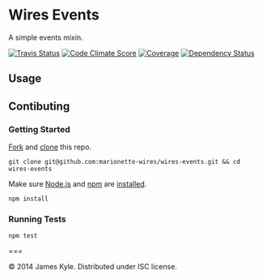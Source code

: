 Wires Events
============

A simple events mixin.

[![Travis Status](http://img.shields.io/travis/marionette-wires/wires-events/master.svg?style=flat&amp;label=travis)](https://travis-ci.org/marionette-wires/wires-events) [![Code Climate Score](http://img.shields.io/codeclimate/github/marionette-wires/wires-events.svg?style=flat)](https://codeclimate.com/github/marionette-wires/wires-events) [![Coverage](http://img.shields.io/codeclimate/coverage/github/marionette-wires/wires-events.svg?style=flat)](https://codeclimate.com/github/marionette-wires/wires-events) [![Dependency Status](http://img.shields.io/david/marionette-wires/wires-events.svg?style=flat)](https://david-dm.org/marionette-wires/wires-events)

## Usage

## Contibuting

### Getting Started

[Fork](https://help.github.com/articles/fork-a-repo/) and
[clone](http://git-scm.com/docs/git-clone) this repo.

```
git clone git@github.com:marionette-wires/wires-events.git && cd wires-events
```

Make sure [Node.js](http://nodejs.org/) and [npm](https://www.npmjs.org/) are
[installed](http://nodejs.org/download/).

```
npm install
```

### Running Tests

```
npm test
```

===

© 2014 James Kyle. Distributed under ISC license.
